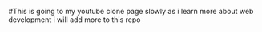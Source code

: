 #This is going to my youtube clone page slowly as i learn more about web development i will add more to this repo 